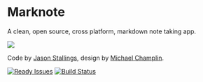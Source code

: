 Marknote
========

A clean, open source, cross platform, markdown note taking app. 

![](https://cloudup.com/cMU37AICDHn+)

Code by [Jason Stallings](http://jason.stallin.gs), design by [Michael Champlin](http://champl.in).

[![Ready Issues](https://badge.waffle.io/octalmage/Marknote.svg?label=ready&title=Ready)](http://waffle.io/octalmage/Marknote) [![Build Status](https://travis-ci.org/octalmage/Marknote.svg?branch=master)](https://travis-ci.org/octalmage/Marknote)
